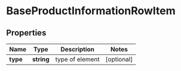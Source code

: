 # BaseProductInformationRowItem

## Properties

| Name | Type | Description | Notes |
|------------ | ------------- | ------------- | -------------|
**type** | **string** | type of element |[optional]|